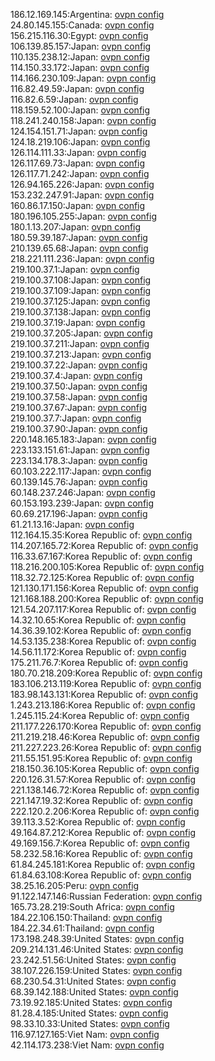 186.12.169.145:Argentina: [ovpn config](vpn/186_12_169_145.ovpn)  
24.80.145.155:Canada: [ovpn config](vpn/24_80_145_155.ovpn)  
156.215.116.30:Egypt: [ovpn config](vpn/156_215_116_30.ovpn)  
106.139.85.157:Japan: [ovpn config](vpn/106_139_85_157.ovpn)  
110.135.238.12:Japan: [ovpn config](vpn/110_135_238_12.ovpn)  
114.150.33.172:Japan: [ovpn config](vpn/114_150_33_172.ovpn)  
114.166.230.109:Japan: [ovpn config](vpn/114_166_230_109.ovpn)  
116.82.49.59:Japan: [ovpn config](vpn/116_82_49_59.ovpn)  
116.82.6.59:Japan: [ovpn config](vpn/116_82_6_59.ovpn)  
118.159.52.100:Japan: [ovpn config](vpn/118_159_52_100.ovpn)  
118.241.240.158:Japan: [ovpn config](vpn/118_241_240_158.ovpn)  
124.154.151.71:Japan: [ovpn config](vpn/124_154_151_71.ovpn)  
124.18.219.106:Japan: [ovpn config](vpn/124_18_219_106.ovpn)  
126.114.111.33:Japan: [ovpn config](vpn/126_114_111_33.ovpn)  
126.117.69.73:Japan: [ovpn config](vpn/126_117_69_73.ovpn)  
126.117.71.242:Japan: [ovpn config](vpn/126_117_71_242.ovpn)  
126.94.165.226:Japan: [ovpn config](vpn/126_94_165_226.ovpn)  
153.232.247.91:Japan: [ovpn config](vpn/153_232_247_91.ovpn)  
160.86.17.150:Japan: [ovpn config](vpn/160_86_17_150.ovpn)  
180.196.105.255:Japan: [ovpn config](vpn/180_196_105_255.ovpn)  
180.1.13.207:Japan: [ovpn config](vpn/180_1_13_207.ovpn)  
180.59.39.187:Japan: [ovpn config](vpn/180_59_39_187.ovpn)  
210.139.65.68:Japan: [ovpn config](vpn/210_139_65_68.ovpn)  
218.221.111.236:Japan: [ovpn config](vpn/218_221_111_236.ovpn)  
219.100.37.1:Japan: [ovpn config](vpn/219_100_37_1.ovpn)  
219.100.37.108:Japan: [ovpn config](vpn/219_100_37_108.ovpn)  
219.100.37.109:Japan: [ovpn config](vpn/219_100_37_109.ovpn)  
219.100.37.125:Japan: [ovpn config](vpn/219_100_37_125.ovpn)  
219.100.37.138:Japan: [ovpn config](vpn/219_100_37_138.ovpn)  
219.100.37.19:Japan: [ovpn config](vpn/219_100_37_19.ovpn)  
219.100.37.205:Japan: [ovpn config](vpn/219_100_37_205.ovpn)  
219.100.37.211:Japan: [ovpn config](vpn/219_100_37_211.ovpn)  
219.100.37.213:Japan: [ovpn config](vpn/219_100_37_213.ovpn)  
219.100.37.22:Japan: [ovpn config](vpn/219_100_37_22.ovpn)  
219.100.37.4:Japan: [ovpn config](vpn/219_100_37_4.ovpn)  
219.100.37.50:Japan: [ovpn config](vpn/219_100_37_50.ovpn)  
219.100.37.58:Japan: [ovpn config](vpn/219_100_37_58.ovpn)  
219.100.37.67:Japan: [ovpn config](vpn/219_100_37_67.ovpn)  
219.100.37.7:Japan: [ovpn config](vpn/219_100_37_7.ovpn)  
219.100.37.90:Japan: [ovpn config](vpn/219_100_37_90.ovpn)  
220.148.165.183:Japan: [ovpn config](vpn/220_148_165_183.ovpn)  
223.133.151.61:Japan: [ovpn config](vpn/223_133_151_61.ovpn)  
223.134.178.3:Japan: [ovpn config](vpn/223_134_178_3.ovpn)  
60.103.222.117:Japan: [ovpn config](vpn/60_103_222_117.ovpn)  
60.139.145.76:Japan: [ovpn config](vpn/60_139_145_76.ovpn)  
60.148.237.246:Japan: [ovpn config](vpn/60_148_237_246.ovpn)  
60.153.193.239:Japan: [ovpn config](vpn/60_153_193_239.ovpn)  
60.69.217.196:Japan: [ovpn config](vpn/60_69_217_196.ovpn)  
61.21.13.16:Japan: [ovpn config](vpn/61_21_13_16.ovpn)  
112.164.15.35:Korea Republic of: [ovpn config](vpn/112_164_15_35.ovpn)  
114.207.165.72:Korea Republic of: [ovpn config](vpn/114_207_165_72.ovpn)  
116.33.67.167:Korea Republic of: [ovpn config](vpn/116_33_67_167.ovpn)  
118.216.200.105:Korea Republic of: [ovpn config](vpn/118_216_200_105.ovpn)  
118.32.72.125:Korea Republic of: [ovpn config](vpn/118_32_72_125.ovpn)  
121.130.171.156:Korea Republic of: [ovpn config](vpn/121_130_171_156.ovpn)  
121.168.188.200:Korea Republic of: [ovpn config](vpn/121_168_188_200.ovpn)  
121.54.207.117:Korea Republic of: [ovpn config](vpn/121_54_207_117.ovpn)  
14.32.10.65:Korea Republic of: [ovpn config](vpn/14_32_10_65.ovpn)  
14.36.39.102:Korea Republic of: [ovpn config](vpn/14_36_39_102.ovpn)  
14.53.135.238:Korea Republic of: [ovpn config](vpn/14_53_135_238.ovpn)  
14.56.11.172:Korea Republic of: [ovpn config](vpn/14_56_11_172.ovpn)  
175.211.76.7:Korea Republic of: [ovpn config](vpn/175_211_76_7.ovpn)  
180.70.218.209:Korea Republic of: [ovpn config](vpn/180_70_218_209.ovpn)  
183.106.213.119:Korea Republic of: [ovpn config](vpn/183_106_213_119.ovpn)  
183.98.143.131:Korea Republic of: [ovpn config](vpn/183_98_143_131.ovpn)  
1.243.213.186:Korea Republic of: [ovpn config](vpn/1_243_213_186.ovpn)  
1.245.115.24:Korea Republic of: [ovpn config](vpn/1_245_115_24.ovpn)  
211.177.226.170:Korea Republic of: [ovpn config](vpn/211_177_226_170.ovpn)  
211.219.218.46:Korea Republic of: [ovpn config](vpn/211_219_218_46.ovpn)  
211.227.223.26:Korea Republic of: [ovpn config](vpn/211_227_223_26.ovpn)  
211.55.151.95:Korea Republic of: [ovpn config](vpn/211_55_151_95.ovpn)  
218.150.36.105:Korea Republic of: [ovpn config](vpn/218_150_36_105.ovpn)  
220.126.31.57:Korea Republic of: [ovpn config](vpn/220_126_31_57.ovpn)  
221.138.146.72:Korea Republic of: [ovpn config](vpn/221_138_146_72.ovpn)  
221.147.19.32:Korea Republic of: [ovpn config](vpn/221_147_19_32.ovpn)  
222.120.2.206:Korea Republic of: [ovpn config](vpn/222_120_2_206.ovpn)  
39.113.3.52:Korea Republic of: [ovpn config](vpn/39_113_3_52.ovpn)  
49.164.87.212:Korea Republic of: [ovpn config](vpn/49_164_87_212.ovpn)  
49.169.156.7:Korea Republic of: [ovpn config](vpn/49_169_156_7.ovpn)  
58.232.58.16:Korea Republic of: [ovpn config](vpn/58_232_58_16.ovpn)  
61.84.245.181:Korea Republic of: [ovpn config](vpn/61_84_245_181.ovpn)  
61.84.63.108:Korea Republic of: [ovpn config](vpn/61_84_63_108.ovpn)  
38.25.16.205:Peru: [ovpn config](vpn/38_25_16_205.ovpn)  
91.122.147.146:Russian Federation: [ovpn config](vpn/91_122_147_146.ovpn)  
165.73.28.219:South Africa: [ovpn config](vpn/165_73_28_219.ovpn)  
184.22.106.150:Thailand: [ovpn config](vpn/184_22_106_150.ovpn)  
184.22.34.61:Thailand: [ovpn config](vpn/184_22_34_61.ovpn)  
173.198.248.39:United States: [ovpn config](vpn/173_198_248_39.ovpn)  
209.214.131.46:United States: [ovpn config](vpn/209_214_131_46.ovpn)  
23.242.51.56:United States: [ovpn config](vpn/23_242_51_56.ovpn)  
38.107.226.159:United States: [ovpn config](vpn/38_107_226_159.ovpn)  
68.230.54.31:United States: [ovpn config](vpn/68_230_54_31.ovpn)  
68.39.142.188:United States: [ovpn config](vpn/68_39_142_188.ovpn)  
73.19.92.185:United States: [ovpn config](vpn/73_19_92_185.ovpn)  
81.28.4.185:United States: [ovpn config](vpn/81_28_4_185.ovpn)  
98.33.10.33:United States: [ovpn config](vpn/98_33_10_33.ovpn)  
116.97.127.165:Viet Nam: [ovpn config](vpn/116_97_127_165.ovpn)  
42.114.173.238:Viet Nam: [ovpn config](vpn/42_114_173_238.ovpn)  
